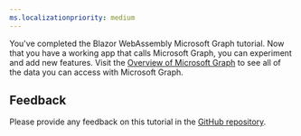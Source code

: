 ```yaml
---
ms.localizationpriority: medium
---
```


<!-- markdownlint-disable MD002 MD041 -->

You've completed the Blazor WebAssembly Microsoft Graph tutorial. Now that you have a working app that calls Microsoft Graph, you can experiment and add new features. Visit the [Overview of Microsoft Graph](/graph/overview) to see all of the data you can access with Microsoft Graph.

## Feedback

Please provide any feedback on this tutorial in the [GitHub repository](https://github.com/microsoftgraph/msgraph-training-blazor-clientside).
